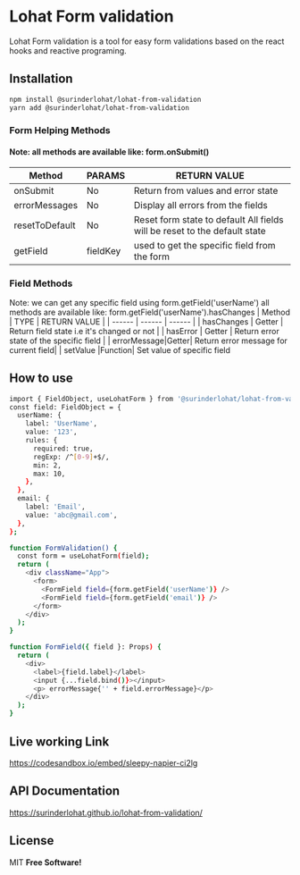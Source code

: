 # Lohat Form validation

Lohat Form validation is a tool for easy form validations based on the react hooks and reactive programing.

## Installation
```sh
npm install @surinderlohat/lohat-from-validation
yarn add @surinderlohat/lohat-from-validation
```
### Form Helping Methods
#### Note: all methods are available like: form.onSubmit()

| Method | PARAMS| RETURN VALUE |
| ------ | ------ | ------ |
| onSubmit | No | Return from values and error state |
| errorMessages | No | Display all errors from the fields |
| resetToDefault |No |Reset form state to default All fields will be reset to the default state |
| getField | fieldKey |used to get the specific field from the form|

### Field Methods
 Note: we can get any specific field using form.getField('userName')
all methods are available like: form.getField('userName').hasChanges
| Method | TYPE | RETURN VALUE | 
| ------ | ------ | ------ |
| hasChanges | Getter | Return field state i.e it's changed or not |
| hasError | Getter | Return error state of the specific field |
| errorMessage|Getter| Return error message for current field|
| setValue |Function| Set value of specific field 

## How to use
```sh
import { FieldObject, useLohatForm } from '@surinderlohat/lohat-from-validation';
const field: FieldObject = {
  userName: {
    label: 'UserName',
    value: '123',
    rules: {
      required: true,
      regExp: /^[0-9]+$/,
      min: 2,
      max: 10,
    },
  },
  email: {
    label: 'Email',
    value: 'abc@gmail.com',
  },
};

function FormValidation() {
  const form = useLohatForm(field);
  return (
    <div className="App">
      <form>
        <FormField field={form.getField('userName')} />
        <FormField field={form.getField('email')} />
      </form>
    </div>
  );
}

function FormField({ field }: Props) {
  return (
    <div>
      <label>{field.label}</label>
      <input {...field.bind()}></input>
      <p> errorMessage{'' + field.errorMessage}</p>
    </div>
  );
}

```

## Live working Link
https://codesandbox.io/embed/sleepy-napier-ci2lg

## API Documentation
https://surinderlohat.github.io/lohat-from-validation/

## License
MIT **Free Software!**
